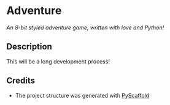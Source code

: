 # Adventure
_An 8-bit styled adventure game, written with love and Python!_

## Description

This will be a long development process!


## Credits

* The project structure was generated with [PyScaffold](https://pyscaffold.org/)

